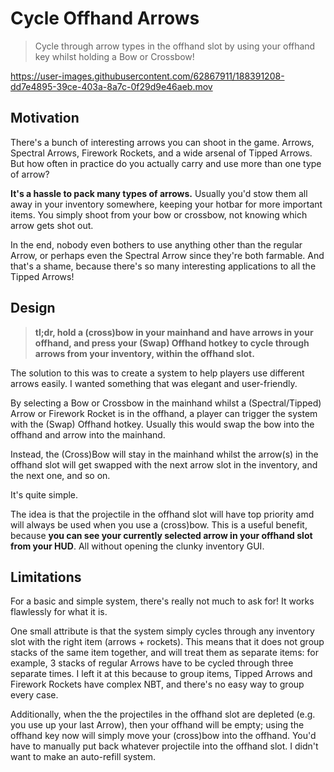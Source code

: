 # Cycle Offhand Arrows

> Cycle through arrow types in the offhand slot by using your offhand key whilst holding a Bow or Crossbow!

https://user-images.githubusercontent.com/62867911/188391208-dd7e4895-39ce-403a-8a7c-0f29d9e46aeb.mov

## Motivation

There's a bunch of interesting arrows you can shoot in the game. Arrows, Spectral Arrows, Firework Rockets, and a wide arsenal of Tipped Arrows. But how often in practice do you actually carry and use more than one type of arrow?

**It's a hassle to pack many types of arrows.** Usually you'd stow them all away in your inventory somewhere, keeping your hotbar for more important items. You simply shoot from your bow or crossbow, not knowing which arrow gets shot out.

In the end, nobody even bothers to use anything other than the regular Arrow, or perhaps even the Spectral Arrow since they're both farmable. And that's a shame, because there's so many interesting applications to all the Tipped Arrows!

## Design

> **tl;dr, hold a (cross)bow in your mainhand and have arrows in your offhand, and press your (Swap) Offhand hotkey to cycle through arrows from your inventory, within the offhand slot.**

The solution to this was to create a system to help players use different arrows easily. I wanted something that was elegant and user-friendly.

By selecting a Bow or Crossbow in the mainhand whilst a (Spectral/Tipped) Arrow or Firework Rocket is in the offhand, a player can trigger the system with the (Swap) Offhand hotkey. Usually this would swap the bow into the offhand and arrow into the mainhand.

Instead, the (Cross)Bow will stay in the mainhand whilst the arrow(s) in the offhand slot will get swapped with the next arrow slot in the inventory, and the next one, and so on.

It's quite simple.

The idea is that the projectile in the offhand slot will have top priority amd will always be used when you use a (cross)bow. This is a useful benefit, because **you can see your currently selected arrow in your offhand slot from your HUD**. All without opening the clunky inventory GUI.

## Limitations

For a basic and simple system, there's really not much to ask for! It works flawlessly for what it is.

One small attribute is that the system simply cycles through any inventory slot with the right item (arrows + rockets). This means that it does not group stacks of the same item together, and will treat them as separate items: for example, 3 stacks of regular Arrows have to be cycled through three separate times. I left it at this because to group items, Tipped Arrows and Firework Rockets have complex NBT, and there's no easy way to group every case.

Additionally, when the the projectiles in the offhand slot are depleted (e.g. you use up your last Arrow), then your offhand will be empty; using the offhand key now will simply move your (cross)bow into the offhand. You'd have to manually put back whatever projectile into the offhand slot. I didn't want to make an auto-refill system.
